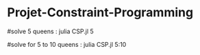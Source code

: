 # Projet-Constraint-Programming

#solve 5 queens :
julia CSP.jl 5

#solve for 5 to 10 queens :
julia CSP.jl 5:10
